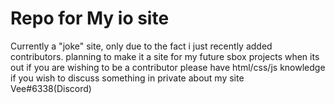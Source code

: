# Repo for My io site
Currently a "joke" site, only due to the fact i just recently added contributors.
planning to make it a site for my future sbox projects when its out
if you are wishing to be a contributor please have html/css/js knowledge
if you wish to discuss something in private about my site Vee#6338(Discord)
